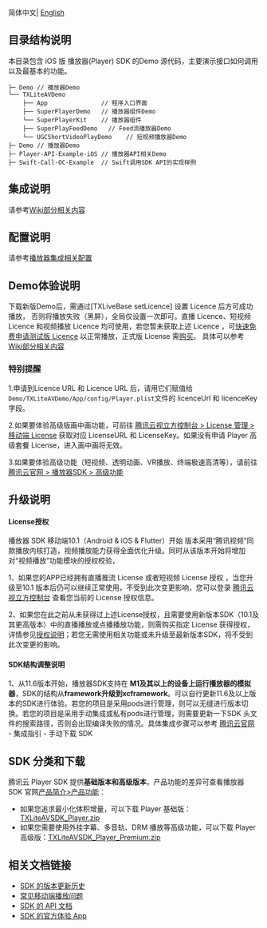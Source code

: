 简体中文| [English](./README-EN.md)

## 目录结构说明

本目录包含 iOS 版 播放器(Player) SDK 的Demo 源代码，主要演示接口如何调用以及最基本的功能。

```
├─ Demo // 播放器Demo
└── TXLiteAVDemo
    ├── App               // 程序入口界面
    ├── SuperPlayerDemo   // 播放器组件Demo
    └── SuperPlayerKit    // 播放器组件
    ├── SuperPlayFeedDemo   // Feed流播放器Demo
    └── UGCShortVideoPlayDemo    // 短视频播放器Demo
├─ Demo // 播放器Demo
├─ Player-API-Example-iOS // 播放器API相关Demo
├─ Swift-Call-OC-Example  // Swift调用SDK API的实现样例
```
## **集成说明**
请参考[Wiki部分相关内容](https://github.com/LiteAVSDK/Player_iOS/wiki)

## **配置说明**
请参考[播放器集成相关配置](https://github.com/LiteAVSDK/Player_iOS/wiki/播放器集成相关配置)

## **Demo体验说明**
下载新版Demo后，需通过[TXLiveBase setLicence] 设置 Licence 后方可成功播放， 否则将播放失败（黑屏），全局仅设置一次即可。直播 Licence、短视频 Licence 和视频播放 Licence 均可使用，若您暂未获取上述 Licence ，可[快速免费申请测试版 Licence](https://cloud.tencent.com/act/event/License) 以正常播放，正式版 License 需[购买](https://cloud.tencent.com/document/product/881/74588#.E8.B4.AD.E4.B9.B0.E5.B9.B6.E6.96.B0.E5.BB.BA.E6.AD.A3.E5.BC.8F.E7.89.88-license)。
具体可以参考 [Wiki部分相关内容](https://github.com/LiteAVSDK/Player_iOS/wiki)


### 特别提醒
1.申请到Licence URL 和 Licence URL 后，请用它们赋值给`Demo/TXLiteAVDemo/App/config/Player.plist`文件的 licenceUrl 和 licenceKey 字段。

2.如果要体验高级版画中画功能，可前往 [腾讯云视立方控制台 > License 管理 > 移动端 License](https://console.cloud.tencent.com/vcube/mobile) 获取对应 LicenseURL 和 LicenseKey。如果没有申请 Player 高级套餐 License，进入画中画将无效。

3.如果要体验高级功能（短视频、透明动画、VR播放、终端极速高清等），请前往[腾讯云官网 > 播放器SDK > 高级功能 ](https://cloud.tencent.com/document/product/881/96686)

## **升级说明**

#### **License授权**
播放器 SDK 移动端10.1（Android & iOS & Flutter）开始 版本采用“腾讯视频”同款播放内核打造，视频播放能力获得全面优化升级。同时从该版本开始将增加对“视频播放”功能模块的授权校验，

  1、如果您的APP已经拥有直播推流 License 或者短视频 License 授权 ，当您升级至10.1 版本后仍可以继续正常使用，不受到此次变更影响，您可以登录 [腾讯云视立方控制台](https://console.cloud.tencent.com/vcube) 查看您当前的 License 授权信息。
  
  2、如果您在此之前从未获得过上述License授权，且需要使用新版本SDK（10.1及其更高版本）中的直播播放或点播播放功能，则需购买指定 License 获得授权，详情参见[授权说明](https://cloud.tencent.com/document/product/881/74199#.E6.8E.88.E6.9D.83.E8.AF.B4.E6.98.8E)；若您无需使用相关功能或未升级至最新版本SDK，将不受到此次变更的影响。

#### **SDK结构调整说明**
1、从11.6版本开始，播放器SDK支持在 **M1及其以上的设备上运行播放器的模拟器**，SDK的结构从**framework升级到xcframework**。可以自行更新11.6及以上版本的SDK进行体验。若您的项目是采用pods进行管理，则可以无缝进行版本切换。若您的项目是采用手动集成或私有pods进行管理，则需要更新一下SDK 头文件的搜索路径，否则会出现编译失败的情况。具体集成步骤可以参考 [腾讯云官网](https://cloud.tencent.com/document/product/881/20208) - 集成指引 - 手动下载 SDK

## SDK 分类和下载

腾讯云 Player SDK 提供**基础版本和高级版本**，产品功能的差异可查看播放器 SDK 官网[产品简介>产品功能](https://cloud.tencent.com/document/product/881/61375)：

- 如果您追求最小化体积增量，可以下载 Player 基础版：[TXLiteAVSDK_Player.zip](https://liteav.sdk.qcloud.com/download/latest/TXLiteAVSDK_Player_iOS_latest.zip)
- 如果您需要使用外挂字幕、多音轨、DRM 播放等高级功能，可以下载 Player 高级版：[TXLiteAVSDK_Player_Premium.zip](https://liteav.sdk.qcloud.com/download/latest/TXLiteAVSDK_Player_Premium_iOS_latest.zip)

## 相关文档链接

- [SDK 的版本更新历史](https://github.com/tencentyun/SuperPlayer_iOS/releases)
- [常见移动端播放问题](https://cloud.tencent.com/document/product/881/73976)
- [SDK 的 API 文档](https://github.com/tencentyun/SuperPlayer_iOS/wiki)
- [SDK 的官方体验 App](https://cloud.tencent.com/document/product/881/20204)

